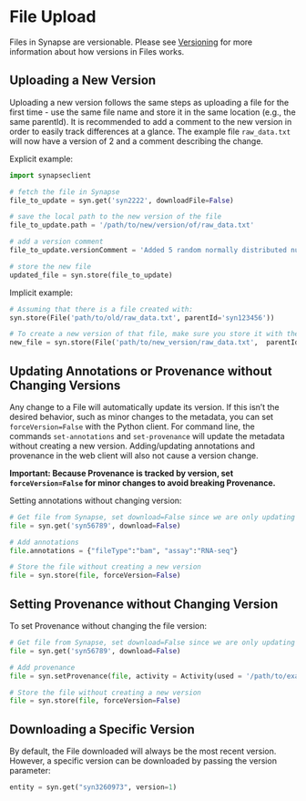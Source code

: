 # File Upload

Files in Synapse are versionable. Please see [Versioning](https://help.synapse.org/docs/Versioning.2668134540.html) for more information about how versions in Files works.

## Uploading a New Version

Uploading a new version follows the same steps as uploading a file for the first time - use the same file name and store it in the same location (e.g., the same parentId). It is recommended to add a comment to the new version in order to easily track differences at a glance. The example file `raw_data.txt` will now have a version of 2 and a comment describing the change.

Explicit example:

```python
import synapseclient

# fetch the file in Synapse
file_to_update = syn.get('syn2222', downloadFile=False)

# save the local path to the new version of the file
file_to_update.path = '/path/to/new/version/of/raw_data.txt'

# add a version comment
file_to_update.versionComment = 'Added 5 random normally distributed numbers.'

# store the new file
updated_file = syn.store(file_to_update)
```

Implicit example:

```python
# Assuming that there is a file created with:
syn.store(File('path/to/old/raw_data.txt', parentId='syn123456'))

# To create a new version of that file, make sure you store it with the exact same name
new_file = syn.store(File('path/to/new_version/raw_data.txt',  parentId='syn123456'))
```

## Updating Annotations or Provenance without Changing Versions

Any change to a File will automatically update its version. If this isn’t the desired behavior, such as minor changes to the metadata, you can set `forceVersion=False` with the Python client. For command line, the commands `set-annotations` and `set-provenance` will update the metadata without creating a new version. Adding/updating annotations and provenance in the web client will also not cause a version change.

**Important: Because Provenance is tracked by version, set `forceVersion=False` for minor changes to avoid breaking Provenance.**

Setting annotations without changing version:

```python
# Get file from Synapse, set download=False since we are only updating annotations
file = syn.get('syn56789', download=False)

# Add annotations
file.annotations = {"fileType":"bam", "assay":"RNA-seq"}

# Store the file without creating a new version
file = syn.store(file, forceVersion=False)
```

## Setting Provenance without Changing Version

To set Provenance without changing the file version:

```python
# Get file from Synapse, set download=False since we are only updating provenance
file = syn.get('syn56789', download=False)

# Add provenance
file = syn.setProvenance(file, activity = Activity(used = '/path/to/example_code'))

# Store the file without creating a new version
file = syn.store(file, forceVersion=False)
```

## Downloading a Specific Version

By default, the File downloaded will always be the most recent version. However, a specific version can be downloaded by passing the version parameter:

```python
entity = syn.get("syn3260973", version=1)
```
